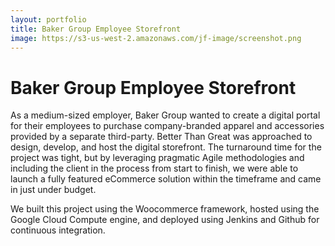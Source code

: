 ```yaml
---
layout: portfolio
title: Baker Group Employee Storefront
image: https://s3-us-west-2.amazonaws.com/jf-image/screenshot.png
---
```


# Baker Group Employee Storefront

As a medium-sized employer, Baker Group wanted to create a digital portal for their employees to purchase company-branded apparel and accessories provided by a separate third-party. Better Than Great was approached to design, develop, and host the digital storefront. The turnaround time for the project was tight, but by leveraging pragmatic Agile methodologies and including the client in the process from start to finish, we were able to launch a fully featured eCommerce solution within the timeframe and came in just under budget.

We built this project using the Woocommerce framework, hosted using the Google Cloud Compute engine, and deployed using Jenkins and Github for continuous integration.
